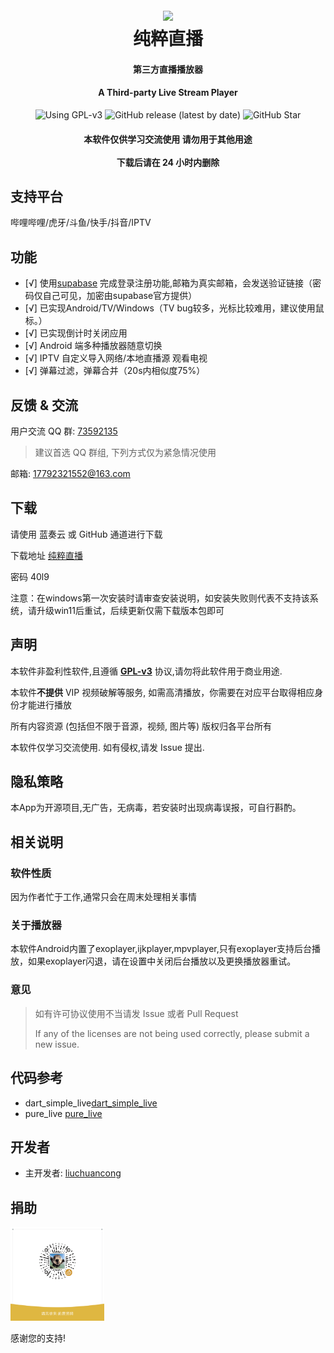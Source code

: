 
<h1 align="center">
  <br>
  <img src="https://github.com/liuchuancong/pure_live/blob/master/assets/icons/icon.png" width="150"/>
  <br>
  纯粹直播
  <br>
</h1>
<h4 align="center">第三方直播播放器</h4>
<h4 align="center">A Third-party Live Stream Player</h4>
<p align="center">
	<img alt="Using GPL-v3" src="https://img.shields.io/github/license/liuchuancong/pure_live">
	<img alt="GitHub release (latest by date)" src="https://img.shields.io/github/v/release/liuchuancong/pure_live">
    <img alt="GitHub Star" src="https://img.shields.io/github/stars/liuchuancong/pure_live">
    <h4 align="center">本软件仅供学习交流使用  请勿用于其他用途<br /><br />下载后请在 24 小时内删除
</h4>
</p>

## 支持平台

哔哩哔哩/虎牙/斗鱼/快手/抖音/IPTV

## 功能

- [√] 使用[supabase](https://supabase.com/) 完成登录注册功能,邮箱为真实邮箱，会发送验证链接（密码仅自己可见，加密由supabase官方提供）
- [√] 已实现Android/TV/Windows（TV bug较多，光标比较难用，建议使用鼠标。）
- [√] 已实现倒计时关闭应用
- [√] Android 端多种播放器随意切换
- [√] IPTV 自定义导入网络/本地直播源 观看电视
- [√] 弹幕过滤，弹幕合并（20s内相似度75%）

## 反馈 & 交流

用户交流 QQ 群: <a href="http://qm.qq.com/cgi-bin/qm/qr?_wv=1027&k=-V1cVzigTfJ3V0meG2gOOFJy9FQsSuHu&authKey=Tsu8%2Fys0QC5AqlHGl%2FhoqMKg88Rd%2BJxXHUsUCzKhELals9MOq52vjIy8qnGg2I5o&noverify=0&group_code=73592135">73592135</a> 
> 建议首选 QQ 群组, 下列方式仅为紧急情况使用

邮箱: 17792321552@163.com

## 下载

请使用 蓝奏云 或 GitHub 通道进行下载

下载地址 [纯粹直播](https://wwvr.lanzouw.com/b01f6rqab)

密码 40l9

注意：在windows第一次安装时请审查安装说明，如安装失败则代表不支持该系统，请升级win11后重试，后续更新仅需下载版本包即可

## 声明

本软件非盈利性软件,且遵循 [**GPL-v3**](LICENSE) 协议,请勿将此软件用于商业用途.

本软件**不提供** VIP  视频破解等服务, 如需高清播放，你需要在对应平台取得相应身份才能进行播放

所有内容资源 (包括但不限于音源，视频, 图片等) 版权归各平台所有

本软件仅学习交流使用. 如有侵权,请发 Issue 提出.

## 隐私策略

本App为开源项目,无广告，无病毒，若安装时出现病毒误报，可自行斟酌。

## 相关说明

### 软件性质

因为作者忙于工作,通常只会在周末处理相关事情


### 关于播放器

本软件Android内置了exoplayer,ijkplayer,mpvplayer,只有exoplayer支持后台播放，如果exoplayer闪退，请在设置中关闭后台播放以及更换播放器重试。

### 意见


> 如有许可协议使用不当请发 Issue 或者 Pull Request
>
> If any of the licenses are not being used correctly, please submit a new issue.

## 代码参考

* dart_simple_live[dart_simple_live](https://github.com/xiaoyaocz/dart_simple_live)
* pure_live [pure_live](https://github.com/Jackiu1997/pure_live)
  
## 开发者

* 主开发者: [liuchuancong](https://github.com/liuchuancong)

## 捐助

<img alt="wechat" width="150" src="https://github.com/liuchuancong/pure_live/blob/master/assets/images/wechat.png">


感谢您的支持!


